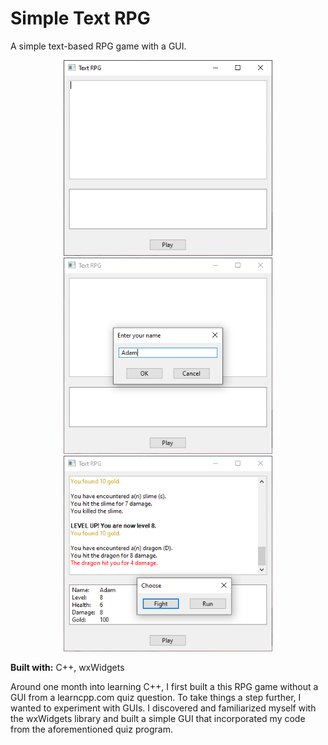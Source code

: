 # Simple Text RPG
A simple text-based RPG game with a GUI.

<p align="middle">
  <img src="screenshot1.PNG" alt="GUI Design" width="334" />
  <img src="screenshot2.PNG" alt="Name Input Dialog" width="334" /> 
  <img src="screenshot3.PNG" alt="Gameplay" width="334" />
</p>

**Built with:** C++, wxWidgets

Around one month into learning C++, I first built a this RPG game without a GUI from a learncpp.com quiz question. To take things a step further, I  wanted to experiment with GUIs. I discovered and familiarized myself with the wxWidgets library and built a simple GUI that incorporated my code from the aforementioned quiz program.
